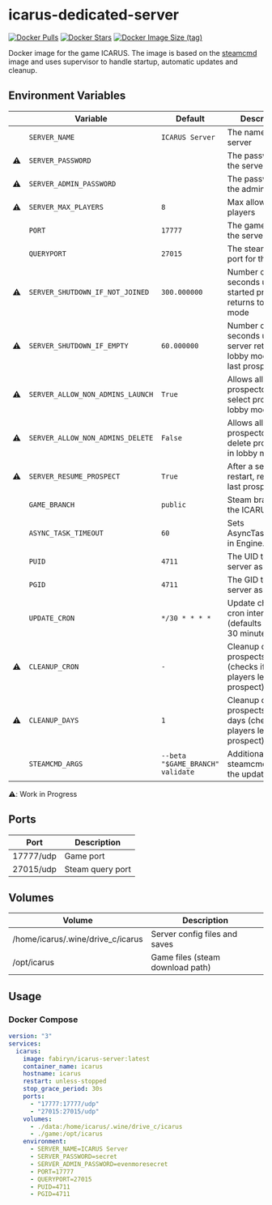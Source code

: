 # icarus-dedicated-server

[![Docker Pulls](https://img.shields.io/docker/pulls/fabiryn/icarus-server.svg)](https://hub.docker.com/r/fabiryn/icarus-server)
[![Docker Stars](https://img.shields.io/docker/stars/fabiryn/icarus-server.svg)](https://hub.docker.com/r/fabiryn/icarus-server)
[![Docker Image Size (tag)](https://img.shields.io/docker/image-size/fabiryn/icarus-server/latest)](https://hub.docker.com/r/fabiryn/icarus-server)



Docker image for the game ICARUS.
The image is based on the [steamcmd](https://hub.docker.com/r/cm2network/steamcmd/) image and uses supervisor to handle
startup, automatic updates and cleanup.

## Environment Variables

|    | Variable                         | Default                          | Description                                                                     |
|:--:|----------------------------------|----------------------------------|---------------------------------------------------------------------------------|
|    | `SERVER_NAME`                    | `ICARUS Server`                  | The name of the server                                                          |
| ⚠️ | `SERVER_PASSWORD`                |                                  | The password for the server                                                     |
| ⚠️ | `SERVER_ADMIN_PASSWORD`          |                                  | The password for the admin login                                                |
| ⚠️ | `SERVER_MAX_PLAYERS`             | `8`                              | Max allowed players                                                             |
|    | `PORT`                           | `17777`                          | The game port for the server                                                    |
|    | `QUERYPORT`                      | `27015`                          | The steam query port for the server                                             |
| ⚠️ | `SERVER_SHUTDOWN_IF_NOT_JOINED`  | `300.000000`                     | Number of seconds until started prospect returns to lobby mode                  |
| ⚠️ | `SERVER_SHUTDOWN_IF_EMPTY`       | `60.000000`                      | Number of seconds until server returns to lobby mode after last prospector left |
| ⚠️ | `SERVER_ALLOW_NON_ADMINS_LAUNCH` | `True`                           | Allows all prospectors to select prospect in lobby mode                         |
| ⚠️ | `SERVER_ALLOW_NON_ADMINS_DELETE` | `False`                          | Allows all prospectors to delete prospects in lobby mode                        |
| ⚠️ | `SERVER_RESUME_PROSPECT`         | `True`                           | After a server restart, resume last prospect                                    |
|    | `GAME_BRANCH`                    | `public`                         | Steam branch of the ICARUS server                                               |
|    | `ASYNC_TASK_TIMEOUT`             | `60`                             | Sets AsyncTaskTimeout in Engine.ini                                             |
|    | `PUID`                           | `4711`                           | The UID to run server as                                                        |
|    | `PGID`                           | `4711`                           | The GID to run server as                                                        |
|    | `UPDATE_CRON`                    | `*/30 * * * *`                   | Update check cron interval (defaults to every 30 minutes)                       |
| ⚠️ | `CLEANUP_CRON`                   | `-`                              | Cleanup old prospects cron (checks if all players left the prospect)            |
| ⚠️ | `CLEANUP_DAYS`                   | `1`                              | Cleanup older prospects than x days (checks if all players left the prospect)   |
|    | `STEAMCMD_ARGS`                  | `--beta "$GAME_BRANCH" validate` | Additional steamcmd args for the updater                                        |

⚠️: Work in Progress

## Ports

| Port      | Description      |
|-----------|------------------|
| 17777/udp | Game port        |
| 27015/udp | Steam query port |

## Volumes

| Volume                            | Description                      |
|-----------------------------------|----------------------------------|
| /home/icarus/.wine/drive_c/icarus | Server config files and saves    |
| /opt/icarus                       | Game files (steam download path) |

## Usage

### Docker Compose

```yaml
version: "3"
services:
  icarus:
    image: fabiryn/icarus-server:latest
    container_name: icarus
    hostname: icarus
    restart: unless-stopped
    stop_grace_period: 30s
    ports:
      - "17777:17777/udp"
      - "27015:27015/udp"
    volumes:
      - ./data:/home/icarus/.wine/drive_c/icarus
      - ./game:/opt/icarus
    environment:
      - SERVER_NAME=ICARUS Server
      - SERVER_PASSWORD=secret
      - SERVER_ADMIN_PASSWORD=evenmoresecret
      - PORT=17777
      - QUERYPORT=27015
      - PUID=4711
      - PGID=4711
```
